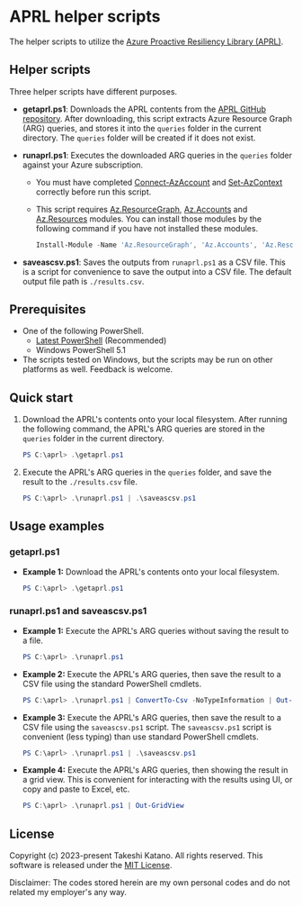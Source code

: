 # APRL helper scripts

The helper scripts to utilize the [Azure Proactive Resiliency Library (APRL)](https://github.com/Azure/Azure-Proactive-Resiliency-Library).

## Helper scripts

Three helper scripts have different purposes.

- **getaprl.ps1**: Downloads the APRL contents from the [APRL GitHub repository](https://github.com/Azure/Azure-Proactive-Resiliency-Library). After downloading, this script extracts Azure Resource Graph (ARG) queries, and stores it into the `queries` folder in the current directory. The `queries` folder will be created if it does not exist.

- **runaprl.ps1**: Executes the downloaded ARG queries in the `queries` folder against your Azure subscription.

    - You must have completed [Connect-AzAccount](https://learn.microsoft.com/en-us/powershell/module/az.accounts/connect-azaccount) and [Set-AzContext](https://learn.microsoft.com/en-us/powershell/module/az.accounts/set-azcontext) correctly before run this script.
    
    - This script requires [Az.ResourceGraph](https://www.powershellgallery.com/packages/Az.ResourceGraph), [Az.Accounts](https://www.powershellgallery.com/packages/Az.Accounts) and [Az.Resources](https://www.powershellgallery.com/packages/Az.Resources) modules. You can install those modules by the following command if you have not installed these modules.

        ```powershell
        Install-Module -Name 'Az.ResourceGraph', 'Az.Accounts', 'Az.Resources' -Repository 'PSGallery' -Scope AllUsers -Force
        ```

- **saveascsv.ps1**: Saves the outputs from `runaprl.ps1` as a CSV file. This is a script for convenience to save the output into a CSV file. The default output file path is `./results.csv`.

## Prerequisites

- One of the following PowerShell.
    - [Latest PowerShell](https://github.com/PowerShell/PowerShell) (Recommended)
    - Windows PowerShell 5.1
- The scripts tested on Windows, but the scripts may be run on other platforms as well. Feedback is welcome.

## Quick start

1. Download the APRL's contents onto your local filesystem. After running the following command, the APRL's ARG queries are stored in the `queries` folder in the current directory.

    ```powershell
    PS C:\aprl> .\getaprl.ps1
    ```

2. Execute the APRL's ARG queries in the `queries` folder, and save the result to the `./results.csv` file.

    ```powershell
    PS C:\aprl> .\runaprl.ps1 | .\saveascsv.ps1
    ```

## Usage examples

### getaprl.ps1

- **Example 1:** Download the APRL's contents onto your local filesystem.

    ```powershell
    PS C:\aprl> .\getaprl.ps1
    ```

### runaprl.ps1 and saveascsv.ps1

- **Example 1:** Execute the APRL's ARG queries without saving the result to a file.

    ```powershell
    PS C:\aprl> .\runaprl.ps1
    ```

- **Example 2:** Execute the APRL's ARG queries, then save the result to a CSV file using the standard PowerShell cmdlets.

    ```powershell
    PS C:\aprl> .\runaprl.ps1 | ConvertTo-Csv -NoTypeInformation | Out-File -LiteralPath './results.csv' -Encoding utf8 -Force
    ```

- **Example 3:** Execute the APRL's ARG queries, then save the result to a CSV file using the `saveascsv.ps1` script. The `saveascsv.ps1` script is convenient (less typing) than use standard PowerShell cmdlets. 

    ```powershell
    PS C:\aprl> .\runaprl.ps1 | .\saveascsv.ps1
    ```

- **Example 4:** Execute the APRL's ARG queries, then showing the result in a grid view. This is convenient for interacting with the results using UI, or copy and paste to Excel, etc.

    ```powershell
    PS C:\aprl> .\runaprl.ps1 | Out-GridView
    ```

## License

Copyright (c) 2023-present Takeshi Katano. All rights reserved. This software is released under the [MIT License](https://github.com/tksh164/aprl-helper-scripts/blob/main/LICENSE).

Disclaimer: The codes stored herein are my own personal codes and do not related my employer's any way.
